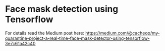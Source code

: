 # Face mask detection using Tensorflow

For details read the Medium post here: https://medium.com/@cacheop/my-quarantine-project-a-real-time-face-mask-detector-using-tensorflow-3e7c61a42c40
